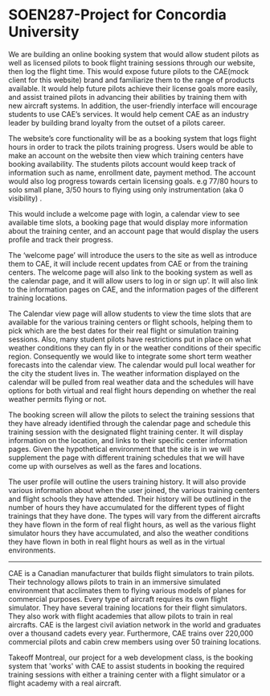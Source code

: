 # SOEN287-Project for Concordia University
We are building an online booking system that would allow student pilots as well as licensed pilots to book flight training sessions through our website, then log the flight time. This would expose future pilots to the CAE(mock client for this website) brand and familiarize them to the range of products available. It would help future pilots achieve their license goals more easily, and assist trained pilots in advancing their abilities by training them with new aircraft systems. In addition, the user-friendly interface will encourage students to use CAE’s services. It would help cement CAE as an industry leader by building brand loyalty from the outset of a pilots career.

The website’s core functionality will be as a booking system that logs flight hours in order to track the pilots training progress. Users would be able to make an account on the website then view which training centers have booking availability. The students pilots account would keep track of information such as name, enrollment date, payment method. The account would also log progress towards certain licensing goals. e.g 77/80 hours to solo small plane, 3/50 hours to flying using only instrumentation (aka 0 visibility) .

This would include a welcome page with login, a calendar view to see available time slots, a booking page that would display more information about the training center, and an account page that would display the users profile and track their progress.

The ‘welcome page’ will introduce the users to the site as well as introduce them to CAE, it will include recent updates from CAE or from the training centers. The welcome page will also link to the booking system as well as the calendar page, and it will allow users to log in or sign up’. It will also link to the information pages on CAE, and the information pages of the different training locations.

The Calendar view page will allow students to view the time slots that are available for the various training centers or flight schools, helping them to pick which are the best dates for their real flight or simulation training sessions. Also, many student pilots have restrictions put in place on what weather conditions they can fly in or the weather conditions of their specific region. Consequently we would like to integrate some short term weather forecasts into the calendar view. The calendar would pull local weather for the city the student lives in. The weather information displayed on the calendar will be pulled from real weather data and the schedules will have options for both virtual and real flight hours depending on whether the real weather permits flying or not.

The booking screen will allow the pilots to select the training sessions that they have already identified through the calendar page and schedule this training session with the designated flight training center. It will display information on the location, and links to their specific center information pages. Given the hypothetical environment that the site is in we will supplement the page with different training schedules that we will have come up with ourselves as well as the fares and locations.

The user profile will outline the users training history. It will also provide various information about when the user joined, the various training centers and flight schools they have attended. Their history will be outlined in the number of hours they have accumulated for the different types of flight trainings that they have done. The types will vary from the different aircrafts they have flown in the form of real flight hours, as well as the various flight simulator hours they have accumulated, and also the weather conditions they have flown in both in real flight hours as well as in the virtual environments.

---
CAE is a Canadian manufacturer that builds flight simulators to train pilots. Their technology allows pilots to train in an immersive simulated environment that acclimates them to flying various models of planes for commercial purposes. Every type of aircraft requires its own flight simulator. They have several training locations for their flight simulators. They also work with flight academies that allow pilots to train in real aircrafts. CAE is the largest civil aviation network in the world and graduates over a thousand cadets every year. Furthermore, CAE trains over 220,000 commercial pilots and cabin crew members using over 50 training locations.

Takeoff Montreal, our project for a web development class, is the booking system that 'works' with CAE to assist students in booking the required training sessions with either a training center with a flight simulator or a flight academy with a real aircraft.
